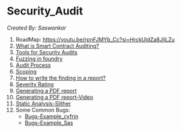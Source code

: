 # Security_Audit
_Created By: Saswankar_


   1) RoadMap: https://youtu.be/rpnFJMYb_Cc?si=HrckUldZa8JliLZu
   2) [What is Smart Contract Auditing?](smart_contract_auditing.md)
   3) [Tools for Security Audits](tools_for_audit.md)
   4) [Fuzzing in foundry](fuzzing.md)
   5) [Audit Process](audit-process.md)
   6) [Scoping](scoping.md)
   7) [How to write the finding in a report?](finding.md)
   8) [Severity Rating](https://docs.codehawks.com/hawks-auditors/how-to-evaluate-a-finding-severity)
   9) [Generating a PDF report](https://github.com/Cyfrin/audit-report-templating)
   10) [Generating a PDF report-Video](https://updraft.cyfrin.io/courses/security/first-audit/making-a-pdf?lesson_format=video)
   11) [Static Analysis-Slither](https://github.com/crytic/slither)
   12) Some Common Bugs:
         - [Bugs-Example_cyfrin](https://github.com/Cyfrin/sc-exploits-minimized)
         - [Bugs-Example_Sas](bugs.md)
   

     

